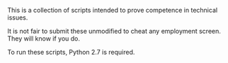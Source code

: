 This is a collection of scripts intended to prove competence in technical issues.

It is not fair to submit these unmodified to cheat any employment screen. They will know if you do.

To run these scripts, Python 2.7 is required.
